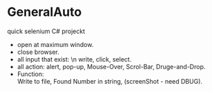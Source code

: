 # GeneralAuto
quick selenium C# projeckt

  * open at maximum window.
  * close browser.
  * all input that exist: \n 
                          write, 
                          click, 
                          select.
  * all action: 
                          alert,
                          pop-up,
                          Mouse-Over, 
                          Scrol-Bar,
                          Druge-and-Drop.
* Function:               
                          Write to file,
                          Found Number in string,
                          (screenShot - need DBUG).
